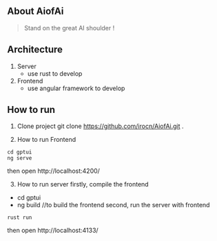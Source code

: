 ## About AiofAi
> Stand on the great AI shoulder !

## Architecture
1. Server
   - use rust to develop
2. Frontend
   - use angular framework to develop
## How to run
1. Clone project
git clone https://github.com/irocn/AiofAi.git .

2. How to run Frontend
```
cd gptui
ng serve
```
then open http://localhost:4200/ 

3. How to run server
firstly, compile the frontend
- cd gptui
-  ng build //to build the frontend
second, run the server with frontend
```
rust run 
```
then open http://localhost:4133/ 
